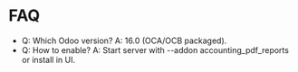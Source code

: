 # FAQ

- Q: Which Odoo version? A: 16.0 (OCA/OCB packaged).
- Q: How to enable? A: Start server with --addon accounting_pdf_reports or install in UI.

